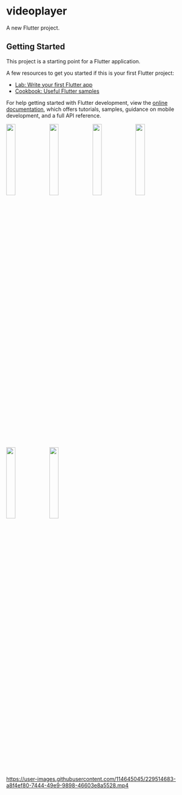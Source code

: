 # videoplayer

A new Flutter project.

## Getting Started

This project is a starting point for a Flutter application.

A few resources to get you started if this is your first Flutter project:

- [Lab: Write your first Flutter app](https://docs.flutter.dev/get-started/codelab)
- [Cookbook: Useful Flutter samples](https://docs.flutter.dev/cookbook)

For help getting started with Flutter development, view the
[online documentation](https://docs.flutter.dev/), which offers tutorials,
samples, guidance on mobile development, and a full API reference.
<p>
<img src="https://user-images.githubusercontent.com/114645045/229514910-1a905ed9-2356-4040-9771-d3dfb56ae598.jpg"width=22%,height=35%>
<img src="https://user-images.githubusercontent.com/114645045/229515054-174a72f4-71d8-4bd1-a1fa-1b84ea0423f1.jpg"width=22%,height=35%>
<img src="https://user-images.githubusercontent.com/114645045/229515135-61de2545-daf5-4f70-a633-89c6a0046589.jpg"width=22%,height=35%>
<img src="https://user-images.githubusercontent.com/114645045/229515191-9a533e94-d882-4b9a-9236-9aeeaffd5428.jpg"width=22%,height=35%>
<img src="https://user-images.githubusercontent.com/114645045/229515107-213c0279-49e6-429c-9c55-ef51680d1c2d.jpg"width=22%,height=35%>
<img src="https://user-images.githubusercontent.com/114645045/229515164-0662aef4-5dad-4fd6-93d5-945d8b71ffba.jpg"width=22%,height=35%>
<p>

https://user-images.githubusercontent.com/114645045/229514683-a8f4ef80-7444-49e9-9898-46603e8a5528.mp4



